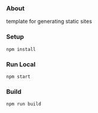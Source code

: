 ### About

template for generating static sites

### Setup

`npm install`

### Run Local

`npm start`

### Build

`npm run build`
